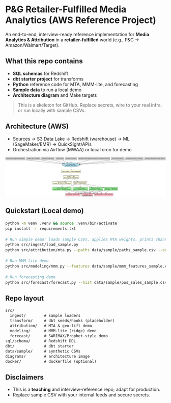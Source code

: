 
# P&G Retailer-Fulfilled Media Analytics (AWS Reference Project)

An end-to-end, interview-ready reference implementation for **Media Analytics & Attribution** in a **retailer-fulfilled** world (e.g., P&G → Amazon/Walmart/Target).

## What this repo contains
- **SQL schemas** for Redshift
- **dbt starter project** for transforms
- **Python** reference code for MTA, MMM-lite, and forecasting
- **Sample data** to run a local demo
- **Architecture diagram** and Make targets

> This is a skeleton for GitHub. Replace secrets, wire to your real infra, or run locally with sample CSVs.

## Architecture (AWS)
- Sources → S3 Data Lake → Redshift (warehouse) → ML (SageMaker/EMR) → QuickSight/APIs
- Orchestration via Airflow (MWAA) or local cron for demo

![architecture](diagrams/architecture.png)

## Quickstart (Local demo)
```bash
python -m venv .venv && source .venv/bin/activate
pip install -r requirements.txt

# Run simple demo: loads sample CSVs, applies MTA weights, prints channel credit
python src/ingest/load_sample.py
python src/attribution/mta.py --paths data/sample/paths_sample.csv --out data/sample/attribution_out.csv

# Run MMM-lite demo
python src/modeling/mmm.py --features data/sample/mmm_features_sample.csv --out data/sample/mmm_outputs.json

# Run forecasting demo
python src/forecast/forecast.py --hist data/sample/pos_sales_sample.csv --out data/sample/forecast_out.csv
```

## Repo layout
```
src/
  ingest/        # sample loaders
  transform/     # dbt seeds/hooks (placeholder)
  attribution/   # MTA & geo-lift demo
  modeling/      # MMM-lite (ridge) demo
  forecast/      # SARIMAX/Prophet-style demo
sql/schema/      # Redshift DDL
dbt/             # dbt starter
data/sample/     # synthetic CSVs
diagrams/        # architecture image
docker/          # dockerfile (optional)
```

## Disclaimers
- This is a **teaching** and interview-reference repo; adapt for production.
- Replace sample CSV with your internal feeds and secure secrets.
